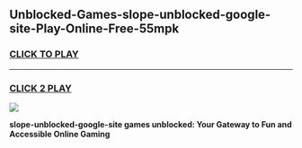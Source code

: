 
## Unblocked-Games-slope-unblocked-google-site-Play-Online-Free-55mpk
<h3>
<a href="https://premium76.site?title=slope-unblocked-google-site&ref=26A">CLICK TO PLAY</a></h3>
<hr>

<h3>
<a href="https://premium76.site?title=slope-unblocked-google-site&ref=26A">CLICK 2 PLAY</a>
  
</h3>

<a href="https://premium76.site?title=slope-unblocked-google-site&ref=26A"><img src="https://clearcache.store/games.png"></a>


**slope-unblocked-google-site games unblocked: Your Gateway to Fun and Accessible Online Gaming**
